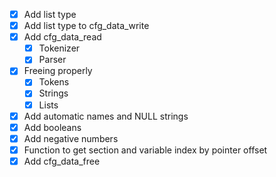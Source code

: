 - [x] Add list type
- [x] Add list type to cfg_data_write
- [x] Add cfg_data_read
	- [x] Tokenizer
	- [x] Parser
- [x] Freeing properly
	- [x] Tokens
	- [x] Strings
	- [x] Lists
- [x] Add automatic names and NULL strings
- [x] Add booleans
- [x] Add negative numbers
- [x] Function to get section and variable index by pointer offset
- [x] Add cfg_data_free
